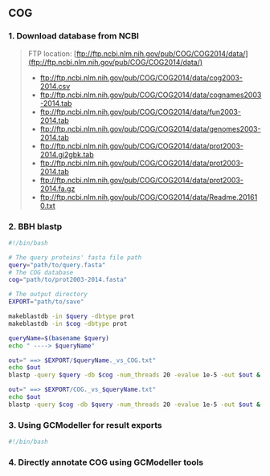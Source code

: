## COG

### 1. Download database from NCBI

> FTP location: [ftp://ftp.ncbi.nlm.nih.gov/pub/COG/COG2014/data/](ftp://ftp.ncbi.nlm.nih.gov/pub/COG/COG2014/data/)
>
> + ftp://ftp.ncbi.nlm.nih.gov/pub/COG/COG2014/data/cog2003-2014.csv
> + ftp://ftp.ncbi.nlm.nih.gov/pub/COG/COG2014/data/cognames2003-2014.tab
> + ftp://ftp.ncbi.nlm.nih.gov/pub/COG/COG2014/data/fun2003-2014.tab
> + ftp://ftp.ncbi.nlm.nih.gov/pub/COG/COG2014/data/genomes2003-2014.tab
> + ftp://ftp.ncbi.nlm.nih.gov/pub/COG/COG2014/data/prot2003-2014.gi2gbk.tab
> + ftp://ftp.ncbi.nlm.nih.gov/pub/COG/COG2014/data/prot2003-2014.tab
> + ftp://ftp.ncbi.nlm.nih.gov/pub/COG/COG2014/data/prot2003-2014.fa.gz
> + ftp://ftp.ncbi.nlm.nih.gov/pub/COG/COG2014/data/Readme.201610.txt

### 2. BBH blastp

```bash
#!/bin/bash

# The query proteins' fasta file path
query="path/to/query.fasta"
# The COG database
cog="path/to/prot2003-2014.fasta"

# The output directory
EXPORT="path/to/save"

makeblastdb -in $query -dbtype prot
makeblastdb -in $cog -dbtype prot

queryName=$(basename $query)
echo " ----> $queryName"

out=" ==> $EXPORT/$queryName._vs_COG.txt"
echo $out
blastp -query $query -db $cog -num_threads 20 -evalue 1e-5 -out $out &

out=" ==> $EXPORT/COG._vs_$queryName.txt"
echo $out
blastp -query $cog -db $query -num_threads 20 -evalue 1e-5 -out $out &
```

### 3. Using GCModeller for result exports

```bash
#!/bin/bash


```

### 4. Directly annotate COG using GCModeller tools
